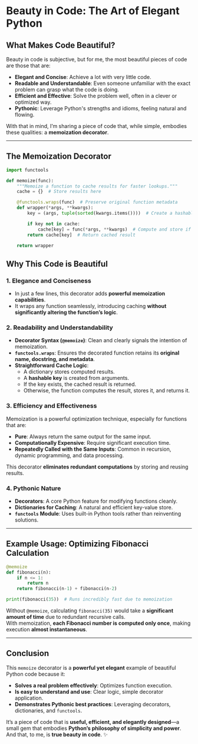 # Beauty in Code: The Art of Elegant Python

## What Makes Code Beautiful?

Beauty in code is subjective, but for me, the most beautiful pieces of code are those that are:

- **Elegant and Concise**: Achieve a lot with very little code.  
- **Readable and Understandable**: Even someone unfamiliar with the exact problem can grasp what the code is doing.  
- **Efficient and Effective**: Solve the problem well, often in a clever or optimized way.  
- **Pythonic**: Leverage Python's strengths and idioms, feeling natural and flowing.  

With that in mind, I’m sharing a piece of code that, while simple, embodies these qualities: a **memoization decorator**.

---

## The Memoization Decorator

```python
import functools

def memoize(func):
    """Memoize a function to cache results for faster lookups."""
    cache = {}  # Store results here

    @functools.wraps(func)  # Preserve original function metadata
    def wrapper(*args, **kwargs):
        key = (args, tuple(sorted(kwargs.items())))  # Create a hashable key

        if key not in cache:
            cache[key] = func(*args, **kwargs)  # Compute and store if not in cache
        return cache[key]  # Return cached result

    return wrapper
```

## Why This Code is Beautiful

### 1. **Elegance and Conciseness**
- In just a few lines, this decorator adds **powerful memoization capabilities**.
- It wraps any function seamlessly, introducing caching **without significantly altering the function’s logic**.

### 2. **Readability and Understandability**
- **Decorator Syntax (`@memoize`)**: Clean and clearly signals the intention of memoization.  
- **`functools.wraps`**: Ensures the decorated function retains its **original name, docstring, and metadata**.  
- **Straightforward Cache Logic**:
  - A dictionary stores computed results.  
  - A **hashable key** is created from arguments.  
  - If the key exists, the cached result is returned.  
  - Otherwise, the function computes the result, stores it, and returns it.

### 3. **Efficiency and Effectiveness**
Memoization is a powerful optimization technique, especially for functions that are:  
- **Pure**: Always return the same output for the same input.  
- **Computationally Expensive**: Require significant execution time.  
- **Repeatedly Called with the Same Inputs**: Common in recursion, dynamic programming, and data processing.

This decorator **eliminates redundant computations** by storing and reusing results.

### 4. **Pythonic Nature**
- **Decorators**: A core Python feature for modifying functions cleanly.  
- **Dictionaries for Caching**: A natural and efficient key-value store.  
- **`functools` Module**: Uses built-in Python tools rather than reinventing solutions.

---

## Example Usage: Optimizing Fibonacci Calculation

```python
@memoize
def fibonacci(n):
    if n <= 1:
        return n
    return fibonacci(n-1) + fibonacci(n-2)

print(fibonacci(35))  # Runs incredibly fast due to memoization
```

Without `@memoize`, calculating `fibonacci(35)` would take a **significant amount of time** due to redundant recursive calls.  
With memoization, **each Fibonacci number is computed only once**, making execution **almost instantaneous**.

---

## Conclusion

This `memoize` decorator is a **powerful yet elegant** example of beautiful Python code because it:
- **Solves a real problem effectively**: Optimizes function execution.  
- **Is easy to understand and use**: Clear logic, simple decorator application.  
- **Demonstrates Pythonic best practices**: Leveraging decorators, dictionaries, and `functools`.  

It’s a piece of code that is **useful, efficient, and elegantly designed**—a small gem that embodies **Python’s philosophy of simplicity and power**.  
And that, to me, is **true beauty in code**. ✨
```
